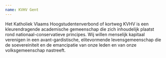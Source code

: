 ```yaml
---
name: KVHV Gent
---
```

Het Katholiek Vlaams Hoogstudentenverbond of kortweg KVHV is een kleurendragende academische gemeenschap die zich inhoudelijk plaatst rond nationaal-conservatieve principes. Wij willen menselijk kapitaal verenigen in een avant-gardistische, elitevormende levensgemeenschap die de soevereiniteit en de emancipatie van onze leden en van onze volksgemeenschap nastreeft. 
